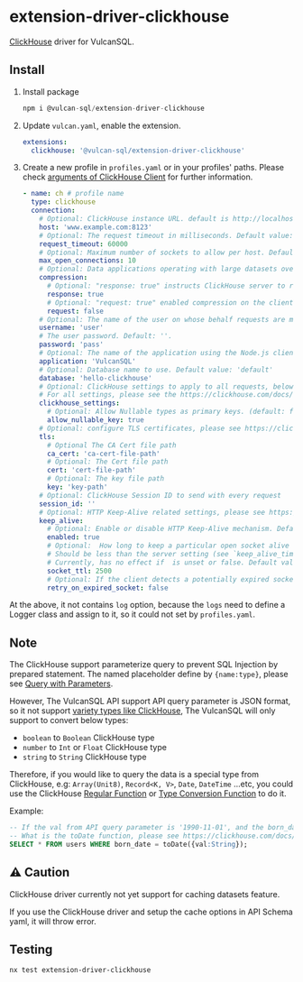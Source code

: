 # extension-driver-clickhouse

[ClickHouse](https://clickhouse.com/) driver for VulcanSQL.

## Install

1. Install package

   ```sql
   npm i @vulcan-sql/extension-driver-clickhouse
   ```

2. Update `vulcan.yaml`, enable the extension.

   ```yaml
   extensions:
     clickhouse: '@vulcan-sql/extension-driver-clickhouse'
   ```

3. Create a new profile in `profiles.yaml` or in your profiles' paths. Please check [arguments of ClickHouse Client](https://clickhouse.com/docs/en/integrations/language-clients/nodejs) for further information.

   ```yaml
   - name: ch # profile name
     type: clickhouse
     connection:
       # Optional: ClickHouse instance URL. default is http://localhost:8123.
       host: 'www.example.com:8123'
       # Optional: The request timeout in milliseconds. Default value: 30000
       request_timeout: 60000
       # Optional: Maximum number of sockets to allow per host. Default value: Infinity.
       max_open_connections: 10
       # Optional: Data applications operating with large datasets over the wire can benefit from enabling compression. Currently, only GZIP is supported using zlib. Please see https://clickhouse.com/docs/en/integrations/language-clients/nodejs#compression
       compression:
         # Optional: "response: true" instructs ClickHouse server to respond with compressed response body. Default: true
         response: true
         # Optional: "request: true" enabled compression on the client request body. Default value: false
         request: false
       # Optional: The name of the user on whose behalf requests are made. Default value: 'default'
       username: 'user'
       # The user password. Default: ''.
       password: 'pass'
       # Optional: The name of the application using the Node.js client. Default value: VulcanSQL
       application: 'VulcanSQL'
       # Optional: Database name to use. Default value: 'default'
       database: 'hello-clickhouse'
       # Optional: ClickHouse settings to apply to all requests, below is a sample.
       # For all settings, please see the https://clickhouse.com/docs/en/operations/settings, the definition see https://github.com/ClickHouse/clickhouse-js/blob/0.1.1/src/settings.ts
       clickhouse_settings:
         # Optional: Allow Nullable types as primary keys. (default: false)
         allow_nullable_key: true
       # Optional: configure TLS certificates, please see https://clickhouse.com/docs/en/integrations/language-clients/nodejs#tls-certificates
       tls:
         # Optional The CA Cert file path
         ca_cert: 'ca-cert-file-path'
         # Optional: The Cert file path
         cert: 'cert-file-path'
         # Optional: The key file path
         key: 'key-path'
       # Optional: ClickHouse Session ID to send with every request
       session_id: ''
       # Optional: HTTP Keep-Alive related settings, please see https://clickhouse.com/docs/en/integrations/language-clients/nodejs#keep-alive
       keep_alive:
         # Optional: Enable or disable HTTP Keep-Alive mechanism. Default: true
         enabled: true
         # Optional:  How long to keep a particular open socket alive on the client side (in milliseconds).
         # Should be less than the server setting (see `keep_alive_timeout` in server's `config.xml`).
         # Currently, has no effect if  is unset or false. Default value: 2500 (based on the default ClickHouse server setting, which is 3000)
         socket_ttl: 2500
         # Optional: If the client detects a potentially expired socket based on the this socket will be immediately destroyed before sending the request ,and this request will be retried with a new socket up to 3 times. Default: false (no retries)
         retry_on_expired_socket: false
   ```

At the above, it not contains `log` option, because the `logs` need to define a Logger class and assign to it, so it could not set by `profiles.yaml`.

## Note

The ClickHouse support parameterize query to prevent SQL Injection by prepared statement. The named placeholder define by `{name:type}`, please see [Query with Parameters](https://clickhouse.com/docs/en/integrations/language-clients/nodejs#queries-with-parameters).

However, The VulcanSQL API support API query parameter is JSON format, so it not support [variety types like ClickHouse](https://clickhouse.com/docs/en/integrations/language-clients/nodejs#supported-clickhouse-data-types), The VulcanSQL will only support to convert below types:

- `boolean` to `Boolean` ClickHouse type
- `number` to `Int` or `Float` ClickHouse type
- `string` to `String` ClickHouse type

Therefore, if you would like to query the data is a special type from ClickHouse, e.g: `Array(Unit8)`, `Record<K, V>`, `Date`, `DateTime` ...etc, you could use the ClickHouse [Regular Function](https://clickhouse.com/docs/en/sql-reference/functions) or [Type Conversion Function](https://clickhouse.com/docs/en/sql-reference/functions/type-conversion-functions) to do it.

Example:

```sql
-- If the val from API query parameter is '1990-11-01', and the born_date columns type is Date32 type
-- What is the toDate function, please see https://clickhouse.com/docs/en/sql-reference/functions/type-conversion-functions#todate
SELECT * FROM users WHERE born_date = toDate({val:String});
```

## ⚠️ Caution

ClickHouse driver currently not yet support for caching datasets feature.

If you use the ClickHouse driver and setup the cache options in API Schema yaml, it will throw error.

## Testing

```bash
nx test extension-driver-clickhouse
```
